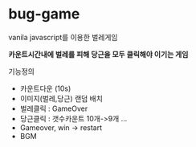# bug-game

vanila javascript를 이용한 벌레게임

**카운트시간내에 벌레를 피해 당근을 모두 클릭해야 이기는 게임**

기능정의

- 카운트다운 (10s)
- 이미지(벌레,당근) 랜덤 배치
- 벌레클릭 : GameOver
- 당근클릭 : 갯수카운트 10개->9개 ...
- Gameover, win -> restart
- BGM
